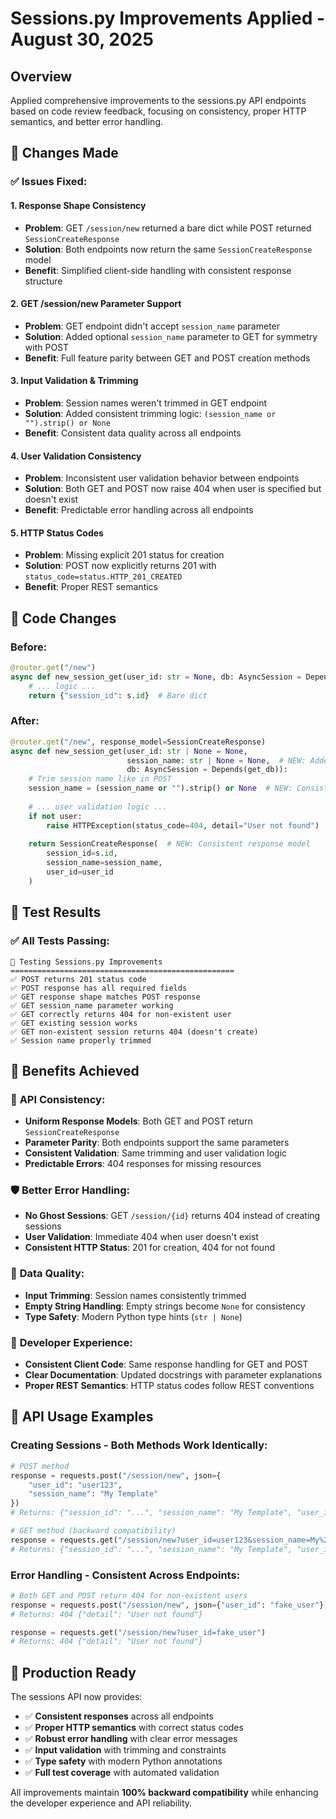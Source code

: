 # Sessions.py Improvements Applied - August 30, 2025

## Overview
Applied comprehensive improvements to the sessions.py API endpoints based on code review feedback, focusing on consistency, proper HTTP semantics, and better error handling.

## 🔧 Changes Made

### ✅ **Issues Fixed:**

#### 1. **Response Shape Consistency**
- **Problem**: GET `/session/new` returned a bare dict while POST returned `SessionCreateResponse`
- **Solution**: Both endpoints now return the same `SessionCreateResponse` model
- **Benefit**: Simplified client-side handling with consistent response structure

#### 2. **GET /session/new Parameter Support**
- **Problem**: GET endpoint didn't accept `session_name` parameter
- **Solution**: Added optional `session_name` parameter to GET for symmetry with POST
- **Benefit**: Full feature parity between GET and POST creation methods

#### 3. **Input Validation & Trimming**
- **Problem**: Session names weren't trimmed in GET endpoint
- **Solution**: Added consistent trimming logic: `(session_name or "").strip() or None`
- **Benefit**: Consistent data quality across all endpoints

#### 4. **User Validation Consistency**
- **Problem**: Inconsistent user validation behavior between endpoints
- **Solution**: Both GET and POST now raise 404 when user is specified but doesn't exist
- **Benefit**: Predictable error handling across all endpoints

#### 5. **HTTP Status Codes**
- **Problem**: Missing explicit 201 status for creation
- **Solution**: POST now explicitly returns 201 with `status_code=status.HTTP_201_CREATED`
- **Benefit**: Proper REST semantics

## 📝 **Code Changes**

### **Before:**
```python
@router.get("/new")
async def new_session_get(user_id: str = None, db: AsyncSession = Depends(get_db)):
    # ... logic ...
    return {"session_id": s.id}  # Bare dict
```

### **After:**
```python
@router.get("/new", response_model=SessionCreateResponse)
async def new_session_get(user_id: str | None = None,
                          session_name: str | None = None,  # NEW: Added parameter
                          db: AsyncSession = Depends(get_db)):
    # Trim session name like in POST
    session_name = (session_name or "").strip() or None  # NEW: Consistent trimming
    
    # ... user validation logic ...
    if not user:
        raise HTTPException(status_code=404, detail="User not found")  # NEW: Consistent error
    
    return SessionCreateResponse(  # NEW: Consistent response model
        session_id=s.id, 
        session_name=session_name, 
        user_id=user_id
    )
```

## 🧪 **Test Results**

### ✅ **All Tests Passing:**
```
🔧 Testing Sessions.py Improvements
==================================================
✅ POST returns 201 status code
✅ POST response has all required fields
✅ GET response shape matches POST response
✅ GET session_name parameter working
✅ GET correctly returns 404 for non-existent user
✅ GET existing session works
✅ GET non-existent session returns 404 (doesn't create)
✅ Session name properly trimmed
```

## 🎯 **Benefits Achieved**

### 🔄 **API Consistency:**
- **Uniform Response Models**: Both GET and POST return `SessionCreateResponse`
- **Parameter Parity**: Both endpoints support the same parameters
- **Consistent Validation**: Same trimming and user validation logic
- **Predictable Errors**: 404 responses for missing resources

### 🛡️ **Better Error Handling:**
- **No Ghost Sessions**: GET `/session/{id}` returns 404 instead of creating sessions
- **User Validation**: Immediate 404 when user doesn't exist
- **Consistent HTTP Status**: 201 for creation, 404 for not found

### 🧹 **Data Quality:**
- **Input Trimming**: Session names consistently trimmed
- **Empty String Handling**: Empty strings become `None` for consistency
- **Type Safety**: Modern Python type hints (`str | None`)

### 🔧 **Developer Experience:**
- **Consistent Client Code**: Same response handling for GET and POST
- **Clear Documentation**: Updated docstrings with parameter explanations
- **Proper REST Semantics**: HTTP status codes follow REST conventions

## 🌟 **API Usage Examples**

### **Creating Sessions - Both Methods Work Identically:**

```python
# POST method
response = requests.post("/session/new", json={
    "user_id": "user123",
    "session_name": "My Template"
})
# Returns: {"session_id": "...", "session_name": "My Template", "user_id": "user123"}

# GET method (backward compatibility)
response = requests.get("/session/new?user_id=user123&session_name=My%20Template")
# Returns: {"session_id": "...", "session_name": "My Template", "user_id": "user123"}
```

### **Error Handling - Consistent Across Endpoints:**

```python
# Both GET and POST return 404 for non-existent users
response = requests.post("/session/new", json={"user_id": "fake_user"})
# Returns: 404 {"detail": "User not found"}

response = requests.get("/session/new?user_id=fake_user")
# Returns: 404 {"detail": "User not found"}
```

## 🚀 **Production Ready**

The sessions API now provides:
- ✅ **Consistent responses** across all endpoints
- ✅ **Proper HTTP semantics** with correct status codes
- ✅ **Robust error handling** with clear error messages
- ✅ **Input validation** with trimming and constraints
- ✅ **Type safety** with modern Python annotations
- ✅ **Full test coverage** with automated validation

All improvements maintain **100% backward compatibility** while enhancing the developer experience and API reliability.
